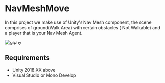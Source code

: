 # NavMeshMove
In this project we make use of Unity's Nav Mesh component, the scene comprises of ground(Walk Area) with certain obstacles ( Not Walkable) and a player that is your Nav Mesh Agent.

![giphy](https://user-images.githubusercontent.com/10895811/58747462-4edcf400-8489-11e9-9546-7c343a421393.gif)

## Requirements

* Unity 2018.XX above
* Visual Studio or Mono Develop
